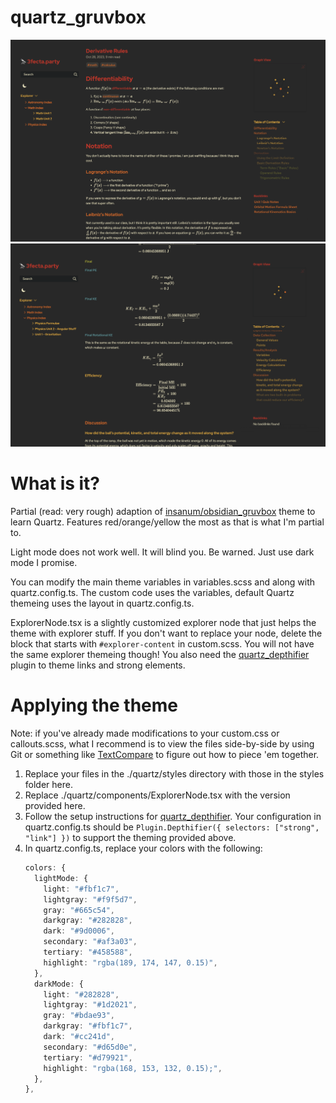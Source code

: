 # quartz_gruvbox
![Image 1 showing a Quartz website with the quartz_gruvbox theme applied.](README-IMAGES/Image1.png)
![Image 2 showing a Quartz website with the quartz_gruvbox theme applied.](README-IMAGES/Image2.png)
# What is it?
Partial (read: very rough) adaption of [insanum/obsidian_gruvbox](https://github.com/insanum/obsidian_gruvbox) theme to learn Quartz. Features red/orange/yellow the most as that is what I'm partial to.

Light mode does not work well. It will blind you. Be warned. Just use dark mode I promise.

You can modify the main theme variables in variables.scss and along with quartz.config.ts. The custom code uses the variables, default Quartz themeing uses the layout in quartz.config.ts.

ExplorerNode.tsx is a slightly customized explorer node that just helps the theme with explorer stuff. If you don't want to replace your node, delete the block that starts with `#explorer-content` in custom.scss. You will not have the same explorer themeing though! You also need the [quartz_depthifier](https://github.com/tyrekosi/quartz_depthifier) plugin to theme links and strong elements.

# Applying the theme
Note: if you've already made modifications to your custom.css or callouts.scss, what I recommend is to view the files side-by-side by using Git or something like [TextCompare](https://www.textcompare.org/css/) to figure out how to piece 'em together.

1. Replace your files in the ./quartz/styles directory with those in the styles folder here.
2. Replace ./quartz/components/ExplorerNode.tsx with the version provided here.
3. Follow the setup instructions for [quartz_depthifier](https://github.com/tyrekosi/quartz_depthifier). Your configuration in quartz.config.ts should be `Plugin.Depthifier({ selectors: ["strong", "link"] })` to support the theming provided above.
4. In quartz.config.ts, replace your colors with the following:
      ```ts
      colors: {
        lightMode: {
          light: "#fbf1c7",
          lightgray: "#f9f5d7",
          gray: "#665c54",
          darkgray: "#282828",
          dark: "#9d0006",
          secondary: "#af3a03",
          tertiary: "#458588",
          highlight: "rgba(189, 174, 147, 0.15)",
        },
        darkMode: {
          light: "#282828",
          lightgray: "#1d2021",
          gray: "#bdae93",
          darkgray: "#fbf1c7",
          dark: "#cc241d",
          secondary: "#d65d0e",
          tertiary: "#d79921",
          highlight: "rgba(168, 153, 132, 0.15);",
        },
      },
      ```
